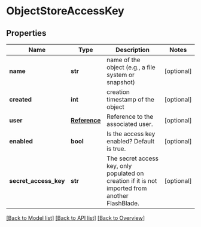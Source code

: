 # ObjectStoreAccessKey

## Properties
Name | Type | Description | Notes
------------ | ------------- | ------------- | -------------
**name** | **str** | name of the object (e.g., a file system or snapshot) | [optional] 
**created** | **int** | creation timestamp of the object | [optional] 
**user** | [**Reference**](Reference.md) | Reference to the associated user. | [optional] 
**enabled** | **bool** | Is the access key enabled? Default is true. | [optional] 
**secret_access_key** | **str** | The secret access key, only populated on creation if it is not imported from another FlashBlade. | [optional] 

[[Back to Model list]](index.md#documentation-for-models) [[Back to API list]](index.md#endpoint-properties) [[Back to Overview]](index.md)


